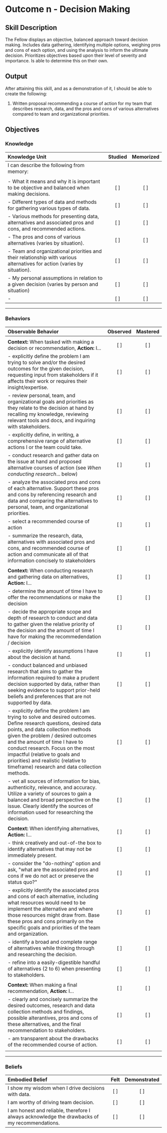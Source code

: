 # Outcome n - Decision Making


## Skill Description

The Fellow displays an objective, balanced approach toward decision making. Includes data gathering, identifying multiple options, weighing pros and cons of each option, and using the analysis to inform the ultimate decision.  Prioritizes objectives based upon their level of severity and importance. Is able to determine this on their own.


## Output
After attaining this skill, and as a demonstration of it, I should be able to create the following:

1. Written proposal recommending a course of action for my team that describes research, data, and the pros and cons of various alternatives compared to team and organizational priorities.


## Objectives

### Knowledge


| Knowledge Unit | Studied | Memorized |
|:---|:---:|:---:|
| I can describe the following from memory: | | |
| | | |
| - What it means and why it is important to be objective and balanced when making decisions. | [ ] | [ ] |
| - Different types of data and methods for gathering various types of data. | [ ] | [ ] |
| - Various methods for presenting data, alternatives and associated pros and cons, and recommended actions. | [ ] | [ ] |
| - The pros and cons of various alternatives (varies by situation). | [ ] | [ ] |
| - Team and organizational priorities and their relationship with various alternatives for action (varies by situation). | [ ] | [ ] |
| - My personal assumptions in relation to a given decision (varies by person and situation) | [ ] | [ ] |
| -  | [ ] | [ ] |

---

### Behaviors


| Observable Behavior | Observed | Mastered |
|:---|:---:|:---:|
| | | |
| **Context:** When tasked with making a decision or recommendation, **Action:** I... | [ ] | [ ] |
| - explicitly define the problem I am trying to solve and/or the desired outcomes for the given decision, requesting input from stakeholders if it affects their work or requires their insight/expertise. | [ ] | [ ] |
| - review personal, team, and organizational goals and priorities as they relate to the decision at hand by recalling my knowledge, reviewing relevant tools and docs, and inquiring with stakeholders. | [ ] | [ ] |
| - explicitly define, in writing, a comprehensive range of alternative actions I or the team could take. | [ ] | [ ] |
| - conduct research and gather data on the issue at hand and proposed alternative courses of action (see *When conducting research*... below) | [ ] | [ ] |
| - analyze the associated pros and cons of each alternative. Support these pros and cons by referencing research and data and comparing the alternatives to personal, team, and organizational priorities. | [ ] | [ ] |
| - select a recommended course of action | [ ] | [ ] |
| - summarize the research, data, alternatives with associated pros and cons, and recommended course of action and communicate all of that information concisely to stakeholders | [ ] | [ ] |
| | | |
| **Context:** When conducting research and gathering data on alternatives, **Action:** I... | [ ] | [ ] |
| - determine the amount of time I have to offer the recommendations or make the decision | [ ] | [ ] |
| - decide the appropriate scope and depth of research to conduct and data to gather given the relative priority of the decision and the amount of time I have for making the recommedendation / decision | [ ] | [ ] |
| - explicitly identify assumptions I have about the decision at hand. | [ ] | [ ] |
| - conduct balanced and unbiased research that aims to gather the information required to make a prudent decision supported by data, rather than seeking evidence to support prior-held beliefs and preferences that are not supported by data. | [ ] | [ ] |
| - explicitly define the problem I am trying to solve and desired outcomes. Define research questions, desired data points, and data collection methods given the problem / desired outcomes and the amount of time I have to conduct research. Focus on the most impactful (relative to goals and priorities) and realistic (relative to timeframe) research and data collection methods. | [ ] | [ ] |
| - vet all sources of information for bias, authenticity, relevance, and accuracy. Utilize a variety of sources to gain a balanced and broad perspective on the issue. Clearly identify the sources of information used for researching the decision. | [ ] | [ ] |
| | | |
| **Context:** When identifying alternatives, **Action:** I... | [ ] | [ ] |
| - think creatively and out-of-the box to identify alternatives that may not be immediately present. | [ ] | [ ] |
| - consider the "do-nothing" option and ask, "what are the associated pros and cons if we do not act or preserve the status quo?" | [ ] | [ ] |
| - explicitly identify the associated pros and cons of each alternative, including what resources would need to be implement the alternative and where those resources might draw from. Base these pros and cons primarily on the specific goals and priorities of the team and organization. | [ ] | [ ] |
| - identify a broad and complete range of alternatives while thinking through and researching the decision. | [ ] | [ ] |
| - refine into a easily-digestible handful of alternatives (2 to 6) when presenting to stakeholders. | [ ] | [ ] |
| | | |
| **Context:** When making a final recommendation, **Action:** I... | [ ] | [ ] |
| - clearly and concisely summarize the desired outcomes, research and data collection methods and findings, possible alterantives, pros and cons of these alternatives, and the final recommendation to stakeholders. | [ ] | [ ] |
| - am transparent about the drawbacks of the recommended course of action. | [ ] | [ ] |
| | | |


---


### Beliefs


| Embodied Belief | Felt | Demonstrated |
|:---|:---:|:---:|
| I show my wisdom when I drive decisions with data. | [ ] | [ ] |
| I am worthy of driving team decision. | [ ] | [ ] |
| I am honest and reliable, therefore I always acknowledge the drawbacks of my recommendations. | [ ] | [ ] |
